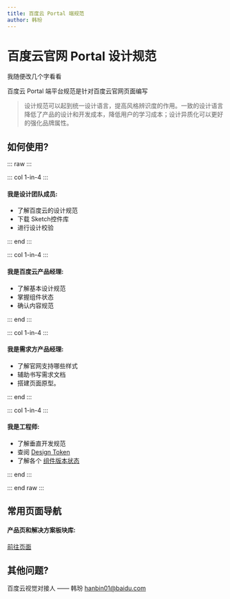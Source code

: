 ```yaml
---
title: 百度云 Portal 端规范
author: 韩玢
---
```


# 百度云官网 Portal 设计规范


我随便改几个字看看

百度云 Portal 端平台规范是针对百度云官网页面编写

>设计规范可以起到统一设计语言，提高风格辨识度的作用。一致的设计语言降低了产品的设计和开发成本，降低用户的学习成本；设计异质化可以更好的强化品牌属性。

## 如何使用?

::: raw :::

::: col 1-in-4 :::

#### 我是设计团队成员:

- 了解百度云的设计规范
- 下载 Sketch控件库 
- 进行设计校验

::: end :::

::: col 1-in-4 :::

#### 我是百度云产品经理:

- 了解基本设计规范
- 掌握组件状态
- 确认内容规范

::: end :::


::: col 1-in-4 :::

#### 我是需求方产品经理:

- 了解官网支持哪些样式
- 辅助书写需求文档
- 搭建页面原型。

::: end :::

::: col 1-in-4 :::

#### 我是工程师:

- 了解垂直开发规范
- 查阅 [Design Token](./others/designtoken.html)
- 了解各个 [组件版本状态](./others/cms.html)

::: end :::

::: end raw :::

## 常用页面导航

#### 产品页和解决方案板块库:

[前往页面](./cms/section.html)

## 其他问题?

百度云视觉对接人 —— 韩玢 <hanbin01@baidu.com> 
